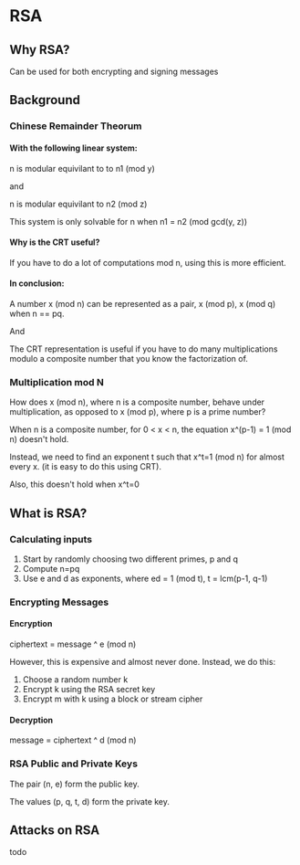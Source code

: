 # RSA 

## Why RSA? 

Can be used for both encrypting and signing messages

## Background

### Chinese Remainder Theorum

#### With the following linear system:

n is modular equivilant to to n1 (mod y)

and

n is modular equivilant to n2 (mod z)

This system is only solvable for n when n1 = n2 (mod gcd(y, z))

#### Why is the CRT useful? 

If you have to do a lot of computations mod n, using this is more efficient. 

#### In conclusion: 

A number x (mod n) can be represented as a pair, x (mod p), x (mod q) when n == pq.

And

The CRT representation is useful if you have to do many multiplications modulo a composite number that you know the factorization of. 

### Multiplication mod N

How does x (mod n), where n is a composite number, behave under multiplication, as opposed to x (mod p), where p is a prime number?

When n is a composite number, for 0 < x < n, the equation x^(p-1) = 1 (mod n) doesn't hold.  

Instead, we need to find an exponent t such that x^t=1 (mod n) for almost every x. (it is easy to do this using CRT).  

Also, this doesn't hold when x^t=0


## What is RSA?

### Calculating inputs
1. Start by randomly choosing two different primes, p and q
2. Compute n=pq
3. Use e and d as exponents, where ed = 1 (mod t), t = lcm(p-1, q-1)

### Encrypting Messages

#### Encryption

ciphertext = message ^ e (mod n)

However, this is expensive and almost never done. Instead, we do this: 

1. Choose a random number k
2. Encrypt k using the RSA secret key
3. Encrypt m with k using a block or stream cipher

#### Decryption 

message = ciphertext ^ d (mod n)

### RSA Public and Private Keys

The pair (n, e) form the public key. 

The values (p, q, t, d) form the private key. 

## Attacks on RSA

todo

